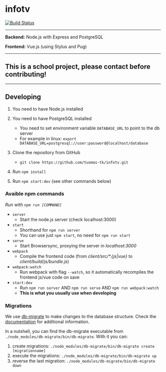 # infotv

[![Build Status](https://travis-ci.org/tuomas-tk/infotv.svg?branch=master)](https://travis-ci.org/tuomas-tk/infotv)

---

**Backend:** Node.js with Express and PostgreSQL

**Frontend:** Vue.js (using Stylus and Pug)

---

## This is a school project, please contact before contributing!

---


## Developing

1. You need to have Node.js installed
2. You need to have PostgreSQL installed
    * You need to set environment variable `DATABASE_URL` to point to the db server
    * For example in linux: `export DATABASE_URL=postgresql://user:password@localhost/database`

2. Clone the repository from GitHub
    * `git clone https://github.com/tuomas-tk/infotv.git`
3. Run `npm install`
4. Run `npm start:dev` (see other commands below)


### Avaible npm commands
_Run with `npm run [COMMAND]`_

* `server`
    * Start the node.js server (check localhost:3000)
* `start`
    * Shorthand for `npm run server`
    * You can use just `npm start`, no need for `npm run start`
* `serve`
    * Start Browsersync, proxying the server in _localhost:3000_
* `webpack`
    * Compile the frontend code (from _client/src/*.{js|vue}_ to _client/build/js/bundle.js_)
* `webpack:watch`
    * Run webpack with flag `--watch`, so it automatically recompiles the frontend js/vue code on save
* `start:dev`
    * Run `npm run server` AND `npm run serve` AND `npm run webpack:watch`
    * **This is what you usually use when developing**


### Migrations

We use [db-migrate](https://www.npmjs.com/package/db-migrate) to make changes to the database structure. Check the [documentation](https://db-migrate.readthedocs.io/en/latest/) for additional information.

In a nutshell, you can find the db-migrate executable from `./node_modules/db-migrate/bin/db-migrate`. With it you can:

1. create migrations: `./node_modules/db-migrate/bin/db-migrate create [migrationname]`
2. execute the migrations: `./node_modules/db-migrate/bin/db-migrate up`
2. reverse the last migration: `./node_modules/db-migrate/bin/db-migrate down`
